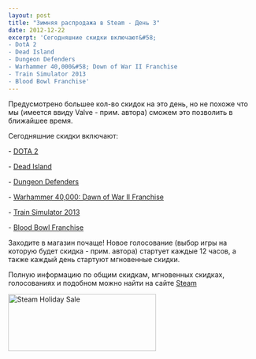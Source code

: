 ```yaml
---
layout: post
title: "Зимняя распродажа в Steam - День 3"
date: 2012-12-22
excerpt: 'Сегодняшние скидки включают&#58;
- DotA 2
- Dead Island
- Dungeon Defenders
- Warhammer 40,000&#58; Down of War II Franchise
- Train Simulator 2013
- Blood Bowl Franchise'
---
```


Предусмотрено большее кол-во скидок на это день, но не похоже что мы (имеется ввиду Valve - прим. автора) сможем это позволить в ближайшее время.

Сегодняшние скидки включают:

- <a href="http://store.steampowered.com/app/570" target="_blank">DOTA 2</a>

- <a href="http://store.steampowered.com/app/91310" target="_blank">Dead Island</a>

- <a href="http://store.steampowered.com/app/65800" target="_blank">Dungeon Defenders</a>

- <a href="http://store.steampowered.com/sale/wintersale2012_dawnofwarfranchise" target="_blank">Warhammer 40,000: Dawn of War II Franchise</a>

- <a href="http://store.steampowered.com/app/24010" target="_blank">Train Simulator 2013</a>

- <a href="http://store.steampowered.com/sale/wintersale2012_bloodbowlfranchise" target="_blank">Blood Bowl Franchise</a>

Заходите в магазин почаще! Новое голосование (выбор игры на которую будет скидка - прим. автора) стартует каждые 12 часов, а также каждый день стартуют мгновенные скидки.

Полную информацию по общим скидкам, мгновенных скидках, голосованиях и подобном можно найти на сайте <a title="Магазин Steam" href="http://store.steampowered.com/" target="_blank">Steam</a>

<a href="http://store.steampowered.com/" target="_blank"><img class="alignnone size-medium wp-image-77" src="http://gamersoul.ru/wp-content/uploads/2012/12/day_3-300x116.png" alt="Steam Holiday Sale" width="300" height="116" /></a>